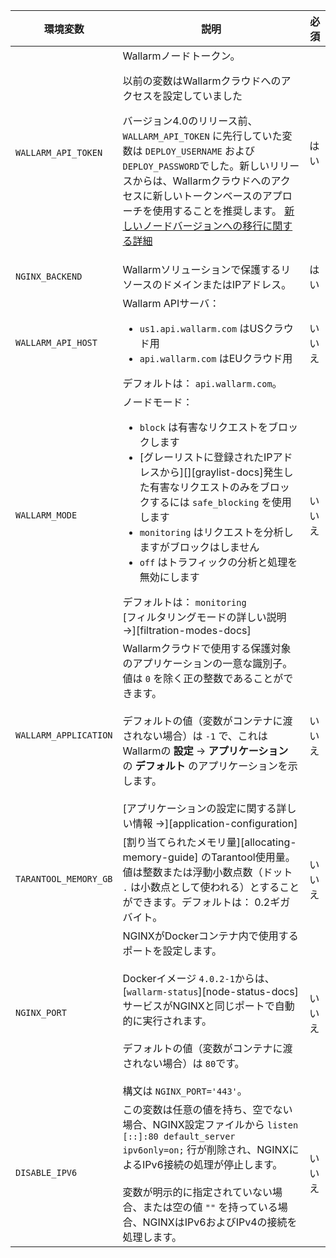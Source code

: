 環境変数 | 説明 | 必須
--- | ---- | ----
`WALLARM_API_TOKEN` | Wallarmノードトークン。<br><div class="admonition info"> <p class="admonition-title">以前の変数はWallarmクラウドへのアクセスを設定していました</p> <p>バージョン4.0のリリース前、`WALLARM_API_TOKEN` に先行していた変数は `DEPLOY_USERNAME` および `DEPLOY_PASSWORD`でした。新しいリリースからは、Wallarmクラウドへのアクセスに新しいトークンベースのアプローチを使用することを推奨します。 [新しいノードバージョンへの移行に関する詳細](/updating-migrating/docker-container/) </p></div> | はい
`NGINX_BACKEND` | Wallarmソリューションで保護するリソースのドメインまたはIPアドレス。 | はい
`WALLARM_API_HOST` | Wallarm APIサーバ：<ul><li>`us1.api.wallarm.com` はUSクラウド用</li><li>`api.wallarm.com` はEUクラウド用</li></ul> デフォルトは： `api.wallarm.com`。 | いいえ
`WALLARM_MODE` | ノードモード：<ul><li>`block` は有害なリクエストをブロックします</li><li>[グレーリストに登録されたIPアドレスから][][graylist-docs]発生した有害なリクエストのみをブロックするには `safe_blocking` を使用します </li><li>`monitoring` はリクエストを分析しますがブロックはしません</li><li>`off` はトラフィックの分析と処理を無効にします</li></ul> デフォルトは： `monitoring`<br>[フィルタリングモードの詳しい説明 →][filtration-modes-docs] | いいえ
`WALLARM_APPLICATION` | Wallarmクラウドで使用する保護対象のアプリケーションの一意な識別子。値は `0` を除く正の整数であることができます。<br><br>デフォルトの値（変数がコンテナに渡されない場合）は `-1` で、これはWallarmの **設定**  → **アプリケーション** の **デフォルト** のアプリケーションを示します。<br><br>[アプリケーションの設定に関する詳しい情報 →][application-configuration] | いいえ
`TARANTOOL_MEMORY_GB` | [割り当てられたメモリ量][allocating-memory-guide] のTarantool使用量。値は整数または浮動小数点数（ドット <code>.</code> は小数点として使われる）とすることができます。デフォルトは： 0.2ギガバイト。 | いいえ
`NGINX_PORT` | NGINXがDockerコンテナ内で使用するポートを設定します。<br><br>Dockerイメージ `4.0.2-1`からは、 [`wallarm-status`][node-status-docs]サービスがNGINXと同じポートで自動的に実行されます。<br><br>デフォルトの値（変数がコンテナに渡されない場合）は `80`です。<br><br>構文は `NGINX_PORT='443'`。 | いいえ
`DISABLE_IPV6`| この変数は任意の値を持ち、空でない場合、NGINX設定ファイルから `listen [::]:80 default_server ipv6only=on;` 行が削除され、NGINXによるIPv6接続の処理が停止します。<br><br>変数が明示的に指定されていない場合、または空の値 `""` を持っている場合、NGINXはIPv6およびIPv4の接続を処理します。 | いいえ